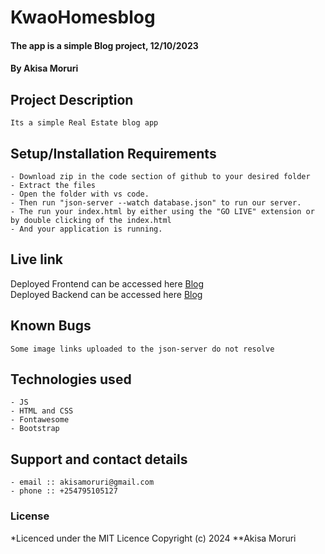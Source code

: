 # KwaoHomesblog
#### The app is a simple Blog project, 12/10/2023
#### **By Akisa Moruri**
## Project Description
    Its a simple Real Estate blog app
## Setup/Installation Requirements
    - Download zip in the code section of github to your desired folder
    - Extract the files
    - Open the folder with vs code.
    - Then run "json-server --watch database.json" to run our server.
    - The run your index.html by either using the "GO LIVE" extension or by double clicking of the index.html
    - And your application is running.
       
## Live link
Deployed Frontend can be accessed here [Blog](https://akisa-moruri.github.io/Real-Estate-blog/)  
Deployed Backend can be accessed here [Blog](https://real-estate-blog-yjn0.onrender.com)


## Known Bugs
    Some image links uploaded to the json-server do not resolve

## Technologies used
    - JS
    - HTML and CSS
    - Fontawesome
    - Bootstrap

## Support and contact details
    - email :: akisamoruri@gmail.com
    - phone :: +254795105127

### License
*Licenced under the MIT Licence
Copyright (c) 2024 **Akisa Moruri
